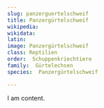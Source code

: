 ```yaml
---
slug: panzerguertelschweif
title: Panzergürtelschweif
wikipedia: 
wikidata: 
latin:
image: Panzergürtelschweif
class: Reptilien
order:  Schuppenkriechtiere
family:  Gürtelechsen
species:  Panzergürtelschweif

---
```


I am content.
